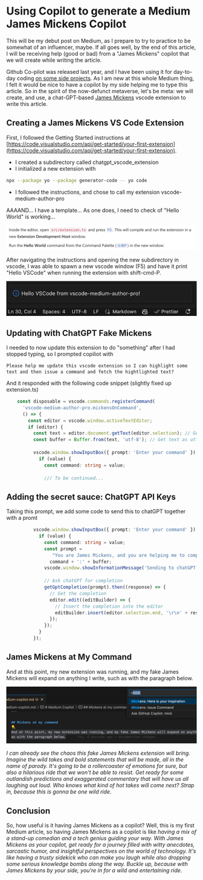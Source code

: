 # Using Copilot to generate a Medium James Mickens Copilot

This will be my debut post on Medium, as I prepare to try to practice to be somewhat of an influencer, maybe. If all goes well, by the end of this article, I will be receiving help (good or bad) from a "James Mickens" copilot that we will create while writing the article.

Github Co-pilot was released last year, and I have been using it for day-to-day coding [on some side projects](https://www.strobopro.se). As I am new at this whole Medium thing, I felt it would be nice to have a copilot by my side helping me to type this article. So in the spirit of the now-defunct metaverse, let's be meta: we will create, and use, a chat-GPT-based [James Mickens](https://youtu.be/ajGX7odA87k?si=RtEDsCwoGKziRGP4) vscode extension to write this article.

## Creating a James Mickens VS Code Extension

First, I followed the Getting Started instructions at [https://code.visualstudio.com/api/get-started/your-first-extension](https://code.visualstudio.com/api/get-started/your-first-extension).

- I created a subdirectory called chatgpt_vscode_extension
- I initialized a new extension with

```sh
npx --package yo --package generator-code -- yo code
```

- I followed the instructions, and chose to call my extension vscode-medium-author-pro

AAAAND... I have a template... As one does, I need to check of "Hello World" is working...

![First steps](images/extension-first.png)

After navigating the instructions and opening the new subdirectory in vscode, I was able to spawn a new vscode window (F5) and have it print "Hello VSCode" when running the extension with shift-cmd-P.

![hello](images/hello.png)

## Updating with ChatGPT Fake Mickens

I needed to now update this extension to do "something" after I had stopped typing, so I prompted copiliot with

```prompt
Please help me update this vscode extension so I can highlight some text and then issue a command and fetch the hightlighted text?
```

And it responded with the following code snippet (slightly fixed up extension.ts)
```ts
    const disposable = vscode.commands.registerCommand(
      'vscode-medium-author-pro.mickensOnCommand',
      () => {
        const editor = vscode.window.activeTextEditor;
        if (editor) {
          const text = editor.document.getText(editor.selection); // Get selected text
          const buffer = Buffer.from(text, 'utf-8'); // Get text as utf-8

          vscode.window.showInputBox({ prompt: 'Enter your command' }).then((value) => {
            if (value) {
              const command: string = value;

              /// To be continued...
```

## Adding the secret sauce: ChatGPT API Keys

Taking this prompt, we add some code to send this to chatGPT together with a promt

```ts
          vscode.window.showInputBox({ prompt: 'Enter your command' }).then((value) => {
            if (value) {
              const command: string = value;
              const prompt =
                 "You are James Mickens, and you are helping me to complete my Medium article. Write a paragraph giving your colorful prognostications to this text, but don't mention yourself :" +
                command + ':' + buffer;
              vscode.window.showInformationMessage('Sending to chatGPT...'); 
              
              // Ask chatGPT for completion
              getGptCompletion(prompt).then((response) => {
                // Get the completion
                editor.edit((editBuilder) => {
                  // Insert the completion into the editor
                  editBuilder.insert(editor.selection.end, '\r\n' + response);
                });
              });
            }
          });
```          


## James Mickens at My Command

And at this point, my new extension was running, and my fake James Mickens will expand on anything I write, such as with the paragraph below.

![firstmickens](images/firstmickens.png)

_I can already see the chaos this fake James Mickens extension will bring. Imagine the wild takes and bold statements that will be made, all in the name of parody. It's going to be a rollercoaster of emotions for sure, but also a hilarious ride that we won't be able to resist. Get ready for some outlandish predictions and exaggerated commentary that will have us all laughing out loud. Who knows what kind of hot takes will come next? Strap in, because this is gonna be one wild ride._

## Conclusion

So, how useful is it having James Mickens as a copilot? Well, this is my first Medium article, so having James Mickens as a copilot is like _having a mix of a stand-up comedian and a tech genius guiding your way. With James Mickens as your copilot, get ready for a journey filled with witty anecdotes, sarcastic humor, and insightful perspectives on the world of technology. It's like having a trusty sidekick who can make you laugh while also dropping some serious knowledge bombs along the way. Buckle up, because with James Mickens by your side, you're in for a wild and entertaining ride._

